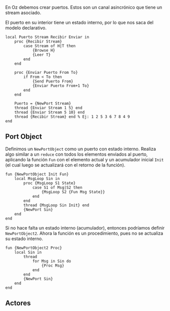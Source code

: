 En Oz debemos crear puertos. Estos son un canal asincrónico que tiene un stream asociado.

El puerto en su interior tiene un estado interno, por lo que nos saca del modelo declarativo.

```Oz
local Puerto Stream Recibir Enviar in
	proc {Recibir Stream}
		case Stream of H|T then
			{Browse H}
			{Leer T}
		end
	end
	
	proc {Enviar Puerto From To}
		if From < To then
			{Send Puerto From}
			{Enviar Puerto From+1 To}
		end
	end
	
	Puerto = {NewPort Stream}
	thread {Enviar Stream 1 5} end
	thread {Enviar Stream 5 10} end
	thread {Recibir Stream} end % Ej: 1 2 5 3 6 7 8 4 9
end
```

## Port Object

Definimos un `NewPortObject` como un puerto con estado interno. Realiza algo similar a un `reduce` con todos los elementos enviados al puerto, aplicando la función `Fun` con el elemento actual y un acumulador inicial `Init` (el cual luego se actualizará con el retorno de la función).

```Oz
fun {NewPortObject Init Fun}
	local MsgLoop Sin in
		proc {MsgLoop S1 State}
			case S1 of Msg|S2 then
				{MsgLoop S2 {Fun Msg State}}
			end
		end
		thread {MsgLoop Sin Init} end
		{NewPort Sin}
	end
end
```

Si no hace falta un estado interno (acumulador), entonces podríamos definir `NewPortObject2`. Ahora la función es un procedimiento, pues no se actualiza su estado interno.

```Oz
fun {NewPortObject2 Proc}
	local Sin in
		thread
			for Msg in Sin do
				{Proc Msg}
			end
		end
		{NewPort Sin}
	end
end
```

## Actores
